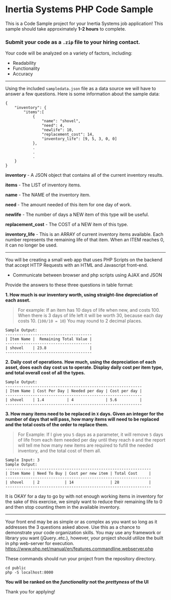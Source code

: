 # Inertia Systems PHP Code Sample
This is a Code Sample project for your Inertia Systems job application!
This sample should take approximately **1-2 hours** to complete. 

### **Submit your code as a `.zip` file to your hiring contact.**

Your code will be analyzed on a variety of factors, including:

   * Readability
   * Functionality
   * Accuracy
   
-------------
Using the included `sampledata.json` file as a data source we will have to answer a few questions.  Here is some information about the sample data:

```
{
    "inventory": {         
        "items":[            
            {
                "name": "shovel",  
                "need": 4,         
                "newlife": 10,     
                "replacement_cost": 14,   
                "inventory_life": [9, 5, 3, 0, 0]                         
            },
            .
            .
            .
    }
}
```
**inventory** - A JSON object that contains all of the current inventory results.

**items** - The LIST of inventory items.

**name** - The NAME of the inventory item.

**need** - The amount needed of this item for one day of work.

**newlife** - The number of days a NEW item of this type will be useful.

**replacement_cost** - The COST of a NEW item of this type.

**inventory_life** - This is an ARRAY of current inventory items available.  Each number represents the remaining life of that item.  When an ITEM reaches 0, it can no longer be used.

-------

You will be creating a small web app that uses PHP Scripts on the backend that accept HTTP Requests with an HTML and Javascript front-end.  
* Communicate between browser and php scripts using AJAX and JSON

Provide the answers to these three questions in table format: 

**1. How much is our inventory worth, using straight-line depreciation of each asset.**
>For example: If an item has 10 days of life when new, and costs 100.  When there is 3 days of life left it will be worth 30, because each day costs 10.  (`100/10 = 10`)  You may round to 2 decimal places.
```
Sample Output: 
--------------------------------------
| Item Name |  Remaining Total Value |
--------------------------------------
| shovel    | 23.8                   |
--------------------------------------
```

**2.  Daily cost of operations.  How much, using the depreciation of each asset, does each day cost us to operate.  Display daily cost per item type, and total overall cost of all the types.**

```
Sample Output: 
------------------------------------------------------------
| Item Name | Cost Per Day | Needed per day | Cost per day |
------------------------------------------------------------
| shovel    | 1.4          | 4              | 5.6          |
------------------------------------------------------------
```


**3.  How many items need to be replaced in `X` days.  Given an integer for the number of days that will pass, how many items will need to be replaced and the total costs of the order to replace them.**
>For Example:  If I give you `5` days as a parameter, it will remove `5` days of life from each item needed per day until they reach `0` and the report will tell me how many new items are required to fufill the needed inventory, and the total cost of them all.  

```
Sample Input: 3
Sample Output: 
----------------------------------------------------------------
| Item Name | Need To Buy | Cost per new item | Total Cost     |
----------------------------------------------------------------
| shovel    | 2           | 14                | 28             |
----------------------------------------------------------------
```

It is OKAY for a day to go by with not enough working items in inventory for the sake of this exercise, we simply want to reduce their remaining life to 0 and then stop counting them in the available inventory.

----
Your front end may be as simple or as complex as you want so long as it addresses the 3 questions asked above.  Use this as a chance to demonstrate your code organization skills.  You may use any framework or library you want (jQuery..etc.), however, your project should utilize the built in php web-server for execution. https://www.php.net/manual/en/features.commandline.webserver.php

These commands should run your project from the repository directory.
```
cd public
php -S localhost:8000
````
**You will be ranked on the _functionality_ not the _prettyness_ of the UI**

Thank you for applying!  

